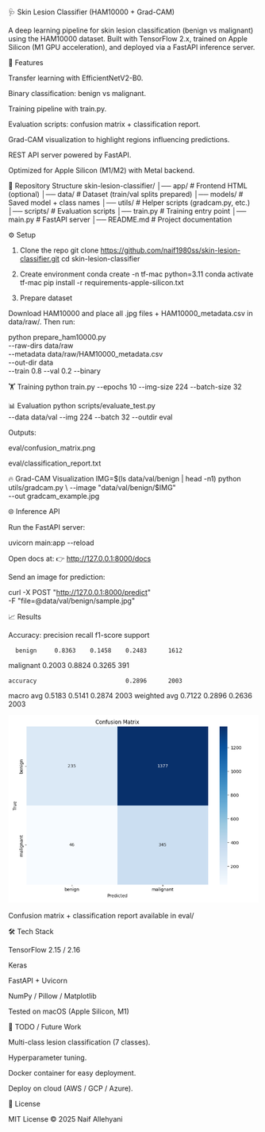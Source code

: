 🩺 Skin Lesion Classifier (HAM10000 + Grad-CAM)

A deep learning pipeline for skin lesion classification (benign vs malignant) using the HAM10000 dataset.
Built with TensorFlow 2.x, trained on Apple Silicon (M1 GPU acceleration), and deployed via a FastAPI inference server.




🚀 Features

Transfer learning with EfficientNetV2-B0.

Binary classification: benign vs malignant.

Training pipeline with train.py.

Evaluation scripts: confusion matrix + classification report.

Grad-CAM visualization to highlight regions influencing predictions.

REST API server powered by FastAPI.

Optimized for Apple Silicon (M1/M2) with Metal backend.

📂 Repository Structure
skin-lesion-classifier/
│── app/                     # Frontend HTML (optional)
│── data/                    # Dataset (train/val splits prepared)
│── models/                  # Saved model + class names
│── utils/                   # Helper scripts (gradcam.py, etc.)
│── scripts/                 # Evaluation scripts
│── train.py                 # Training entry point
│── main.py                  # FastAPI server
│── README.md                # Project documentation

⚙️ Setup
1. Clone the repo
git clone https://github.com/naif1980ss/skin-lesion-classifier.git
cd skin-lesion-classifier

2. Create environment
conda create -n tf-mac python=3.11
conda activate tf-mac
pip install -r requirements-apple-silicon.txt

3. Prepare dataset

Download HAM10000 and place all .jpg files + HAM10000_metadata.csv in data/raw/.
Then run:

python prepare_ham10000.py \
  --raw-dirs data/raw \
  --metadata data/raw/HAM10000_metadata.csv \
  --out-dir data \
  --train 0.8 --val 0.2 --binary

🏋️ Training
python train.py --epochs 10 --img-size 224 --batch-size 32

📊 Evaluation
python scripts/evaluate_test.py \
  --data data/val --img 224 --batch 32 --outdir eval


Outputs:

eval/confusion_matrix.png

eval/classification_report.txt

🔥 Grad-CAM Visualization
IMG=$(ls data/val/benign | head -n1)
python utils/gradcam.py \
  --image "data/val/benign/$IMG" \
  --out gradcam_example.jpg



🌐 Inference API

Run the FastAPI server:

uvicorn main:app --reload


Open docs at:
👉 http://127.0.0.1:8000/docs

Send an image for prediction:

curl -X POST "http://127.0.0.1:8000/predict" \
  -F "file=@data/val/benign/sample.jpg"

📈 Results

Accuracy:
              precision    recall  f1-score   support

      benign     0.8363    0.1458    0.2483      1612
   malignant     0.2003    0.8824    0.3265       391

    accuracy                         0.2896      2003
   macro avg     0.5183    0.5141    0.2874      2003
weighted avg     0.7122    0.2896    0.2636      2003

![Confusion Matrix](eval/confusion_matrix.png)


Confusion matrix + classification report available in eval/

🛠️ Tech Stack

TensorFlow 2.15 / 2.16

Keras

FastAPI + Uvicorn

NumPy / Pillow / Matplotlib

Tested on macOS (Apple Silicon, M1)

📌 TODO / Future Work

Multi-class lesion classification (7 classes).

Hyperparameter tuning.

Docker container for easy deployment.

Deploy on cloud (AWS / GCP / Azure).

📜 License

MIT License © 2025 Naif Allehyani
